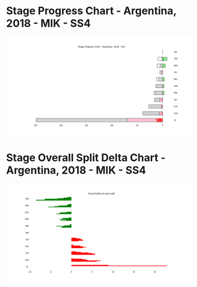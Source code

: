 # Stage Progress Chart - Argentina, 2018 - MIK - SS4

![](images/stage_report_4_MIK.png)
# Stage Overall Split Delta Chart - Argentina, 2018 - MIK - SS4

![](images/stage_report_split_delta_4_MIK.png)
